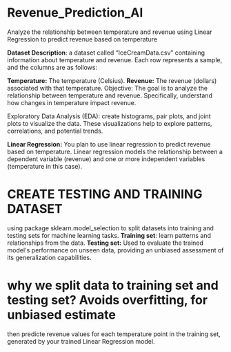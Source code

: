 # Revenue_Prediction_AI
Analyze the relationship between temperature and revenue using Linear Regression to predict revenue based on temperature

**Dataset Description**: a dataset called “IceCreamData.csv” containing information about temperature and revenue. Each row represents a sample, and the columns are as follows:

**Temperature:** The temperature (Celsius).
**Revenue:** The revenue (dollars) associated with that temperature.
Objective: The goal is to analyze the relationship between temperature and revenue. Specifically, understand how changes in temperature impact revenue.

Exploratory Data Analysis (EDA): create histograms, pair plots, and joint plots to visualize the data. These visualizations help to explore patterns, correlations, and potential trends.

**Linear Regression:** You plan to use linear regression to predict revenue based on temperature. Linear regression models the relationship between a dependent variable (revenue) and one or more independent variables (temperature in this case).

# CREATE TESTING AND TRAINING DATASET
using package sklearn.model_selection to split datasets into training and testing sets for machine learning tasks.
  **Training set**: learn patterns and relationships from the data.
  **Testing set:** Used to evaluate the trained model's performance on unseen data, providing an unbiased assessment of its generalization capabilities. 
# why we split data to training set and testing set? **Avoids overfitting, for unbiased estimate**  
then predicte revenue values for each temperature point in the training set, generated by your trained Linear Regression model.
